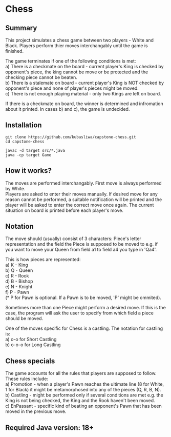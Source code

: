 # Chess

## Summary

This project simulates a chess game between two players - White and Black. 
Players perform thier moves interchangably until the game is finished.

The game terminates if one of the following conditions is met: <br />
  a) There is a checkmate on the board - current player's King is checked by opponent's piece, the king cannot be move or be protected and the checking piece cannot be beaten. <br />
  b) There is a stalemate on board - current player's King is NOT checked by opponent's piece and none of player's pieces might be moved. <br />
  c) There is not enough playing material - only two Kings are left on board. <br />
  
If there is a checkmate on board, the winner is determined and infromation about it printed. In cases b) and c), the game is undecided.

## Installation
```
git clone https://github.com/kubasliwa/capstone-chess.git
cd capstone-chess

javac -d target src/*.java
java -cp target Game
```
## How it works?

The moves are performed interchangably. First move is always performed by White. <br />
Players are asked to enter their moves manually. If desired move for any reason cannot be performed, a suitable notification will be printed and the player will be asked to enter the correct move once again. The current situation on board is printed before each player's move. <br />


## Notation

The move should (usually) consist of 3 characters: Piece's letter representation and the field the Piece is supposed to be moved to e.g. if you want to move your Queen from field a1 to field a4 you type in 'Qa4'. <br />

This is how pieces are represented: <br />
   a) K - King <br />
   b) Q - Queen <br />
   c) R - Rook <br />
   d) B - Bishop <br />
   e) N - Knight <br />
   f) P - Pawn <br /> (* P for Pawn is optional. If a Pawn is to be moved, 'P' might be ommited). <br />
   
Sometimes more than one Piece might perform a desired move. If this is the case, the program will ask the user to specify from which field a piece should be moved. <br />

One of the moves specific for Chess is a castling. The notation for castling is: <br />
  a) o-o for Short Castling <br />
  b) o-o-o for Long Castling <br />
  
## Chess specials

The game accounts for all the rules that players are supposed to follow. These rules include: <br />
  a) Promotion - when a player's Pawn reaches the ultimate line (8 for White, 1 for Black) it might be metamorphosed into any of the pieces (Q, R, B, N). <br />
  b) Castling - might be performed only if several conditions are met e.g. the King is not being checked, the King and the Rook haven't been moved. <br />
  c) EnPassant - specific kind of beating an opponent's Pawn that has been moved in the previous move.
  
## Required Java version: 18+
